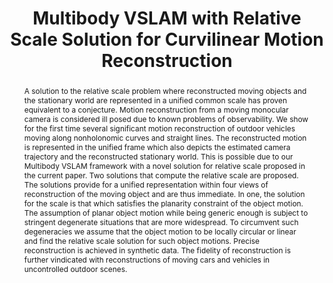 ---
layout: project-page-new
title: "Multibody VSLAM with Relative Scale Solution for Curvilinear Motion
Reconstruction"
authors:
  - name: Rahul Kumar Namdev
    sup: #
  - name: K. Madhava Krishna
    sup: #
  - name: C.V. Jawahar
    sup: #
affiliations:
  - name: IIIT Hyderabad, India
    link: #
    sup: #
permalink: /publications/2013/Namdev_Multibody-VSLAM/
abstract: "A solution to the relative scale problem where reconstructed moving objects and the stationary world are represented in a unified common scale has proven equivalent to a conjecture. Motion reconstruction from a moving monocular camera is considered ill posed due to known problems of
observability. We show for the first time several significant motion reconstruction of outdoor vehicles moving along nonholonomic curves and straight lines. The reconstructed motion is represented in the unified frame which also depicts the estimated camera trajectory and the reconstructed stationary world. This is possible due to our Multibody VSLAM framework with a novel solution for relative scale proposed in the current paper. Two solutions that compute the relative scale are proposed. The solutions provide for a unified representation within four views of reconstruction of the moving object and are thus immediate. In one, the solution for the scale is that which satisfies the planarity constraint of the object motion. The assumption of planar object motion while being generic enough is subject to stringent degenerate situations that are
more widespread. To circumvent such degeneracies we assume that the object motion to be locally circular or linear and find the relative scale solution for such object motions. Precise
reconstruction is achieved in synthetic data. The fidelity of reconstruction is further vindicated with reconstructions of moving cars and vehicles in uncontrolled outdoor scenes."
paper: https://robotics.iiit.ac.in/uploads/Main/Publications/Rahul_etal_ICRA_13.pdf
# iframe: https://www.youtube.com/embed/jhjskX4FQwA

---
